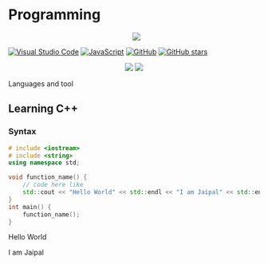 # Programming

<p align="center"> 
 <a href="https://github-readme-stats-eight-theta.vercel.app/api/top-langs/?username=BhJaipal&layout=compact&langs_count=16&theme=dark&background=black"> 
    <img src="http://github-readme-stats-eight-theta.vercel.app/api/top-langs/?username=BhJaipal&layout=compact&langs_count=16&background=black&theme=dark" style="margin-left:10px"/> 
  </a> 
</p>

[![Visual Studio Code](https://img.shields.io/badge/--007ACC?logo=visual%20studio%20code&logoColor=ffffff)](https://code.visualstudio.com)
[![JavaScript](https://img.shields.io/badge/--fff?logo=cplusplus&logoColor=05f)](https://cplusplus.com/) 
[![GitHub](https://badgen.net/badge/icon/github?icon=github&label&color=black)](https://github.com) [![GitHub stars](https://img.shields.io/github/stars/BhJaipal/Programming.svg?style=social&label=Star&maxAge=2592000)](https://github.com/BhJaipal/Programming) 
<p align="center">
    <img src="https://img.shields.io/github/last-commit/BhJaipal/Programming?color=purple&style=plastic">
    <img src="https://img.shields.io/github/contributors/BhJaipal/Programming?color=blue&style=plastic">
</p>
Languages and tool
<img src="https://skillicons.dev/icons?i=github,html,css,js,cpp,py,vscode"/><br>

## Learning C++

### Syntax
```cpp
# include <iostream>
# include <string>
using namespace std;

void function_name() {
    // code here like
    std::cout << "Hello World" << std::endl << "I am Jaipal" << std::endl;
}
int main() {
    function_name();
}
```

Hello World

I am Jaipal
